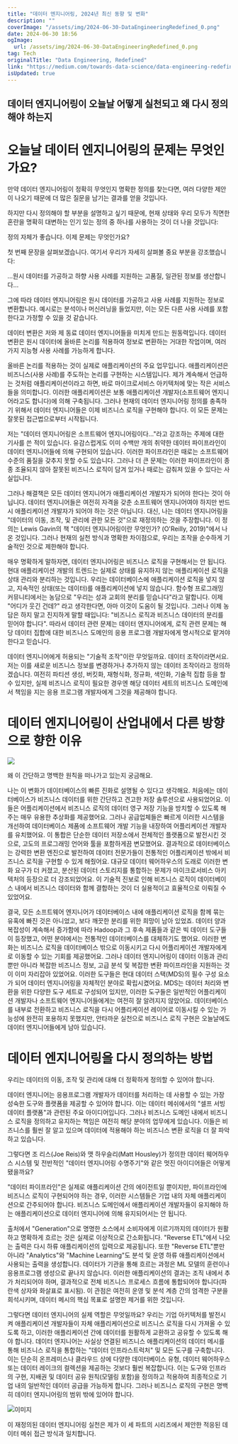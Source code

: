 ```yaml
---
title: "데이터 엔지니어링, 2024년 최신 동향 및 변화"
description: ""
coverImage: "/assets/img/2024-06-30-DataEngineeringRedefined_0.png"
date: 2024-06-30 18:56
ogImage:
  url: /assets/img/2024-06-30-DataEngineeringRedefined_0.png
tag: Tech
originalTitle: "Data Engineering, Redefined"
link: "https://medium.com/towards-data-science/data-engineering-redefined-643249cbbadd"
isUpdated: true
---
```


## 데이터 엔지니어링이 오늘날 어떻게 실천되고 왜 다시 정의해야 하는지

# 오늘날 데이터 엔지니어링의 문제는 무엇인가요?

만약 데이터 엔지니어링이 정확히 무엇인지 명확한 정의를 찾는다면, 여러 다양한 제안이 나오기 때문에 더 많은 질문을 남기는 결과를 얻을 것입니다.

하지만 다시 정의해야 할 부분을 설명하고 싶기 때문에, 현재 상태와 우리 모두가 직면한 혼란을 명확히 대변하는 인기 있는 정의 중 하나를 사용하는 것이 더 나을 것입니다:

<!-- cozy-coder - 수평 -->

<ins class="adsbygoogle"
     style="display:block"
     data-ad-client="ca-pub-4877378276818686"
     data-ad-slot="1107185301"
     data-ad-format="auto"
     data-full-width-responsive="true"></ins>

<script>
     (adsbygoogle = window.adsbygoogle || []).push({});
</script>

정의 자체가 좋습니다. 이제 문제는 무엇인가요?

첫 번째 문장을 살펴보겠습니다. 여기서 우리가 자세히 살펴볼 중요 부분을 강조했습니다:

…원시 데이터를 가공하고 하향 사용 사례를 지원하는 고품질, 일관된 정보를 생산합니다…

그에 따라 데이터 엔지니어링은 원시 데이터를 가공하고 사용 사례를 지원하는 정보로 변환합니다. 예시로는 분석이나 머신러닝을 들었지만, 이는 모든 다른 사용 사례를 포함한다고 가정할 수 있을 것 같습니다.

<!-- cozy-coder - 수평 -->

<ins class="adsbygoogle"
     style="display:block"
     data-ad-client="ca-pub-4877378276818686"
     data-ad-slot="1107185301"
     data-ad-format="auto"
     data-full-width-responsive="true"></ins>

<script>
     (adsbygoogle = window.adsbygoogle || []).push({});
</script>

데이터 변환은 저와 제 동료 데이터 엔지니어들을 미치게 만드는 원동력입니다. 데이터 변환은 원시 데이터에 올바른 논리를 적용하여 정보로 변환하는 거대한 작업이며, 여러 가지 지능형 사용 사례를 가능하게 합니다.

올바른 논리를 적용하는 것이 실제로 애플리케이션의 주요 업무입니다. 애플리케이션은 비즈니스(사용 사례)를 주도하는 논리를 구현하는 시스템입니다. 제가 계속해서 언급하는 것처럼 애플리케이션이라고 하면, 바로 마이크로서비스 아키텍처에 맞는 작은 서비스들을 의미합니다. 이러한 애플리케이션은 보통 애플리케이션 개발자(소프트웨어 엔지니어라고도 합니다)에 의해 구축됩니다. 그러나 현재의 데이터 엔지니어링 정의를 충족하기 위해서 데이터 엔지니어들은 이제 비즈니스 로직을 구현해야 합니다. 이 모든 문제는 잘못된 접근법으로부터 시작됩니다.

저는 "데이터 엔지니어링은 소프트웨어 엔지니어링이다..."라고 강조하는 주제에 대한 기사를 쓴 적이 있습니다. 유감스럽게도 이미 수백만 개의 취약한 데이터 파이프라인이 데이터 엔지니어들에 의해 구현되어 있습니다. 이러한 파이프라인은 때로는 소프트웨어 수준의 품질을 갖추지 못할 수도 있습니다. 그러나 더 큰 문제는 이러한 파이프라인이 종종 조율되지 않아 잘못된 비즈니스 로직이 담겨 있거나 때로는 감춰져 있을 수 있다는 사실입니다.

그러나 해결책은 모든 데이터 엔지니어가 애플리케이션 개발자가 되어야 한다는 것이 아닙니다. 데이터 엔지니어들은 여전히 자격을 갖춘 소프트웨어 엔지니어여야 하지만 반드시 애플리케이션 개발자가 되어야 하는 것은 아닙니다. 대신, 나는 데이터 엔지니어링을 "데이터의 이동, 조작, 및 관리에 관한 모든 것"으로 재정의하는 것을 주장합니다. 이 정의는 Lewis Gavin의 책 "데이터 엔지니어링이란 무엇인가? (O'Reilly, 2019)"에서 나온 것입니다. 그러나 현재의 실천 방식과 명확한 차이점으로, 우리는 조작을 순수하게 기술적인 것으로 제한해야 합니다.

<!-- cozy-coder - 수평 -->

<ins class="adsbygoogle"
     style="display:block"
     data-ad-client="ca-pub-4877378276818686"
     data-ad-slot="1107185301"
     data-ad-format="auto"
     data-full-width-responsive="true"></ins>

<script>
     (adsbygoogle = window.adsbygoogle || []).push({});
</script>

매우 명확하게 말하자면, 데이터 엔지니어링은 비즈니스 로직을 구현해서는 안 됩니다. 현대 애플리케이션 개발의 트렌드는 실제로 상태를 유지하지 않는 애플리케이션 로직을 상태 관리와 분리하는 것입니다. 우리는 데이터베이스에 애플리케이션 로직을 넣지 않고, 지속적인 상태(또는 데이터)를 애플리케이션에 넣지 않습니다. 함수형 프로그래밍 커뮤니티에서는 농담으로 "우리는 성과 교회의 분리를 믿습니다"라고 말합니다. 이제 "어디가 웃긴 건데?" 라고 생각한다면, 아마 이것이 도움이 될 것입니다. 그러나 이제 농담은 하지 말고 진지하게 말할 때입니다: "비즈니스 로직과 비즈니스 데이터의 분리를 믿어야 합니다". 따라서 데이터 관련 문제는 데이터 엔지니어에게, 로직 관련 문제는 해당 데이터 집합에 대한 비즈니스 도메인의 응용 프로그램 개발자에게 명시적으로 맡겨야 한다고 믿습니다.

데이터 엔지니어에게 허용되는 "기술적 조작"이란 무엇일까요. 데이터 조작이라면서요. 저는 이를 새로운 비즈니스 정보를 변경하거나 추가하지 않는 데이터 조작이라고 정의하겠습니다. 여전히 파티션 생성, 버킷화, 재형식화, 정규화, 색인화, 기술적 집합 등을 할 수 있지만, 실제 비즈니스 로직이 필요한 경우엔 해당 데이터 세트의 비즈니스 도메인에서 책임을 지는 응용 프로그램 개발자에게 그것을 제공해야 합니다.

# 데이터 엔지니어링이 산업내에서 다른 방향으로 향한 이유

<img src="/assets/img/2024-06-30-DataEngineeringRedefined_0.png" />

<!-- cozy-coder - 수평 -->

<ins class="adsbygoogle"
     style="display:block"
     data-ad-client="ca-pub-4877378276818686"
     data-ad-slot="1107185301"
     data-ad-format="auto"
     data-full-width-responsive="true"></ins>

<script>
     (adsbygoogle = window.adsbygoogle || []).push({});
</script>

왜 이 간단하고 명백한 원칙을 떠나가고 있는지 궁금해요.

나는 이 변화가 데이터베이스의 빠른 진화로 설명될 수 있다고 생각해요. 처음에는 데이터베이스가 비즈니스 데이터를 위한 간단하고 견고한 저장 솔루션으로 사용되었어요. 이들은 어플리케이션에서 비즈니스 로직의 데이터 영구 저장 기능을 방치할 수 있도록 해주는 매우 유용한 추상화를 제공했어요. 그러나 공급업체들은 빠르게 이러한 시스템을 개선하여 데이터베이스 제품에 소프트웨어 개발 기능을 내장하여 어플리케이션 개발자를 유치했어요. 이 통합은 단순한 데이터 저장소에서 전체적인 플랫폼으로 발전시킨 것으로, 고도의 프로그래밍 언어와 툴을 포함하게끔 변모했어요. 결과적으로 데이터베이스는 강력한 변환 엔진으로 발전하여 데이터 전문가들이 전통적인 어플리케이션 밖에서 비즈니스 로직을 구현할 수 있게 해줬어요. 대규모 데이터 웨어하우스의 도래로 이러한 변화 요구가 더 커졌고, 분산된 데이터 스토리지를 통합하는 문제가 마이크로서비스 아키텍처의 등장으로 더 강조되었어요. 이 기술적 진보로 인해 비즈니스 로직이 데이터베이스 내에서 비즈니스 데이터와 함께 결합하는 것이 더 실용적이고 효율적으로 이뤄질 수 있었어요.

결국, 모든 소프트웨어 엔지니어가 데이터베이스 내에 애플리케이션 로직을 함께 묶는 유혹에 빠진 것은 아니었고, 보다 깨끗한 분리를 위한 희망이 남아 있었죠. 데이터 양과 복잡성이 계속해서 증가함에 따라 Hadoop과 그 후속 제품들과 같은 빅 데이터 도구들이 등장했고, 어떤 분야에서는 전통적인 데이터베이스를 대체하기도 했어요. 이러한 변화는 비즈니스 로직을 데이터베이스 밖으로 이동시키고 다시 어플리케이션 개발자에게로 이동할 수 있는 기회를 제공했어요. 그러나 데이터 엔지니어링이 데이터 이동과 관리뿐만 아니라 복잡한 비즈니스 정보, 고급 분석 및 복잡한 변환 파이프라인을 지원하는 것이 이미 자리잡아 있었어요. 이러한 도구들은 현대 데이터 스택(MDS)의 필수 구성 요소가 되어 데이터 엔지니어링을 자체적인 분야로 확립시켰어요. MDS는 데이터 처리와 변환을 위한 다양한 도구 세트로 구성되어 있지만, 이러한 도구들은 일반적인 어플리케이션 개발자나 소프트웨어 엔지니어들에게는 여전히 잘 알려지지 않았어요. 데이터베이스를 내부로 전환하고 비즈니스 로직을 다시 어플리케이션 레이어로 이동시킬 수 있는 가능성에 완전히 포용하지 못했지만, 안타까운 실천으로 비즈니스 로직 구현은 오늘날에도 데이터 엔지니어들에게 남아 있습니다.

<!-- cozy-coder - 수평 -->

<ins class="adsbygoogle"
     style="display:block"
     data-ad-client="ca-pub-4877378276818686"
     data-ad-slot="1107185301"
     data-ad-format="auto"
     data-full-width-responsive="true"></ins>

<script>
     (adsbygoogle = window.adsbygoogle || []).push({});
</script>

# 데이터 엔지니어링을 다시 정의하는 방법

우리는 데이터의 이동, 조작 및 관리에 대해 더 정확하게 정의할 수 있어야 합니다.

데이터 엔지니어는 응용프로그램 개발자가 데이터를 처리하는 데 사용할 수 있는 가장 성숙한 도구와 플랫폼을 제공할 수 있어야 합니다. 이는 데이터 메쉬에서의 "셀프 서빙 데이터 플랫폼"과 관련된 주요 아이디어입니다. 그러나 비즈니스 도메인 내에서 비즈니스 로직을 정의하고 유지하는 책임은 여전히 해당 분야의 업무에게 있습니다. 이들은 비즈니스를 훨씬 잘 알고 있으며 데이터에 적용해야 하는 비즈니스 변환 로직을 더 잘 파악하고 있습니다.

그렇다면 조 리스(Joe Reis)와 맷 하우슬리(Matt Housley)가 정의한 데이터 웨어하우스 시스템 및 전반적인 "데이터 엔지니어링 수명주기"와 같은 멋진 아이디어들은 어떻게 됐을까요?

<!-- cozy-coder - 수평 -->

<ins class="adsbygoogle"
     style="display:block"
     data-ad-client="ca-pub-4877378276818686"
     data-ad-slot="1107185301"
     data-ad-format="auto"
     data-full-width-responsive="true"></ins>

<script>
     (adsbygoogle = window.adsbygoogle || []).push({});
</script>

"데이터 파이프라인"은 실제로 애플리케이션 간의 에이전트일 뿐이지만, 파이프라인에 비즈니스 로직이 구현되어야 하는 경우, 이러한 시스템들은 기업 내의 자체 애플리케이션으로 간주되어야 합니다. 비즈니스 도메인에서 애플리케이션 개발자들이 유지해야 하는 애플리케이션으로 데이터 엔지니어에 의해 유지되어서는 안 됩니다.

출처에서 "Generation"으로 명명한 소스에서 소비자에게 이르기까지의 데이터가 원활하고 명확하게 흐르는 것은 실제로 이상적으로 간소화됩니다. "Reverse ETL"에서 나오는 출력은 다시 하류 애플리케이션의 입력으로 제공됩니다. 또한 "Reverse ETL"뿐만 아니라 "Analytics"와 "Machine Learning"도 분석 및 운영 하류 애플리케이션에서 사용되는 출력을 생성합니다. 데이터가 기관을 통해 흐르는 과정은 ML 모델의 훈련이나 응용프로그램 생성으로 끝나지 않습니다. 이러한 애플리케이션의 결과는 조직 내에서 추가 처리되어야 하며, 결과적으로 전체 비즈니스 프로세스 흐름에 통합되어야 합니다(파란색 상자와 화살표로 표시됨). 이 관점은 여전히 운영 및 분석 계층 간의 엄격한 구분을 희석시키며, 데이터 메시의 핵심 목표로 설명한 제거를 위한 것입니다.

그렇다면 데이터 엔지니어의 실제 역할은 무엇일까요? 우리는 기업 아키텍처를 발전시켜 애플리케이션 개발자들이 자체 애플리케이션으로 비즈니스 로직을 다시 가져올 수 있도록 하고, 이러한 애플리케이션 간에 데이터를 원활하게 교환하고 공유할 수 있도록 해야 합니다. 데이터 엔지니어는 사실상 연결된 비즈니스 애플리케이션의 데이터 메시를 통해 비즈니스 로직을 통합하는 "데이터 인프라스트럭처" 및 모든 도구를 구축합니다. 이는 단순히 온프레미스나 클라우드 상에 다양한 데이터베이스 유형, 데이터 웨어하우스 또는 데이터 레이크의 컬렉션을 제공하는 것보다 훨씬 복잡합니다. 이는 도구와 인프라의 구현, 지배권 및 데이터 공유 원칙(모델링 포함)을 정의하고 적용하여 최종적으로 기업 내의 일반적인 데이터 공급을 가능하게 합니다. 그러나 비즈니스 로직의 구현은 명백히 데이터 엔지니어링의 범위 밖에 있어야 합니다.

![이미지](/assets/img/2024-06-30-DataEngineeringRedefined_1.png)

<!-- cozy-coder - 수평 -->

<ins class="adsbygoogle"
     style="display:block"
     data-ad-client="ca-pub-4877378276818686"
     data-ad-slot="1107185301"
     data-ad-format="auto"
     data-full-width-responsive="true"></ins>

<script>
     (adsbygoogle = window.adsbygoogle || []).push({});
</script>

이 재정의된 데이터 엔지니어링 실천은 제가 이 세 파트의 시리즈에서 제안한 적응된 데이터 메쉬 접근 방식과 일치합니다.
